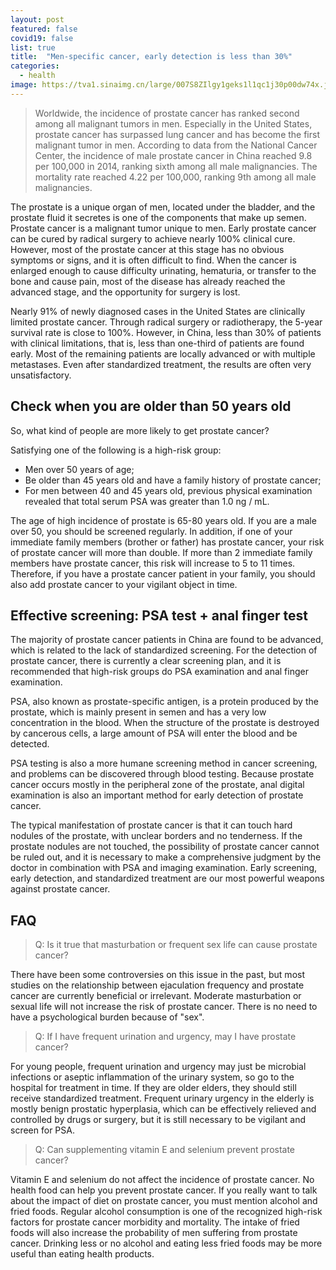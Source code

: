 ```yaml
---
layout: post
featured: false
covid19: false
list: true
title:  "Men-specific cancer, early detection is less than 30%"
categories: 
  - health
image: https://tva1.sinaimg.cn/large/007S8ZIlgy1geks1l1qc1j30p00dw74x.jpg
---
```

> Worldwide, the incidence of prostate cancer has ranked second among all malignant tumors in men. Especially in the United States, prostate cancer has surpassed lung cancer and has become the first malignant tumor in men. According to data from the National Cancer Center, the incidence of male prostate cancer in China reached 9.8 per 100,000 in 2014, ranking sixth among all male malignancies. The mortality rate reached 4.22 per 100,000, ranking 9th among all male malignancies. 

The prostate is a unique organ of men, located under the bladder, and the prostate fluid it secretes is one of the components that make up semen. Prostate cancer is a malignant tumor unique to men. Early prostate cancer can be cured by radical surgery to achieve nearly 100% clinical cure. However, most of the prostate cancer at this stage has no obvious symptoms or signs, and it is often difficult to find. When the cancer is enlarged enough to cause difficulty urinating, hematuria, or transfer to the bone and cause pain, most of the disease has already reached the advanced stage, and the opportunity for surgery is lost.

Nearly 91% of newly diagnosed cases in the United States are clinically limited prostate cancer. Through radical surgery or radiotherapy, the 5-year survival rate is close to 100%. However, in China, less than 30% of patients with clinical limitations, that is, less than one-third of patients are found early. Most of the remaining patients are locally advanced or with multiple metastases. Even after standardized treatment, the results are often very unsatisfactory.

## Check when you are older than 50 years old

So, what kind of people are more likely to get prostate cancer?

Satisfying one of the following is a high-risk group:
- Men over 50 years of age;
- Be older than 45 years old and have a family history of prostate cancer;
- For men between 40 and 45 years old, previous physical examination revealed that total serum PSA was greater than 1.0 ng / mL.

The age of high incidence of prostate is 65-80 years old. If you are a male over 50, you should be screened regularly. In addition, if one of your immediate family members (brother or father) has prostate cancer, your risk of prostate cancer will more than double. If more than 2 immediate family members have prostate cancer, this risk will increase to 5 to 11 times. Therefore, if you have a prostate cancer patient in your family, you should also add prostate cancer to your vigilant object in time.

## Effective screening: PSA test + anal finger test

The majority of prostate cancer patients in China are found to be advanced, which is related to the lack of standardized screening. For the detection of prostate cancer, there is currently a clear screening plan, and it is recommended that high-risk groups do PSA examination and anal finger examination.

PSA, also known as prostate-specific antigen, is a protein produced by the prostate, which is mainly present in semen and has a very low concentration in the blood. When the structure of the prostate is destroyed by cancerous cells, a large amount of PSA will enter the blood and be detected.

PSA testing is also a more humane screening method in cancer screening, and problems can be discovered through blood testing. Because prostate cancer occurs mostly in the peripheral zone of the prostate, anal digital examination is also an important method for early detection of prostate cancer.

The typical manifestation of prostate cancer is that it can touch hard nodules of the prostate, with unclear borders and no tenderness. If the prostate nodules are not touched, the possibility of prostate cancer cannot be ruled out, and it is necessary to make a comprehensive judgment by the doctor in combination with PSA and imaging examination. Early screening, early detection, and standardized treatment are our most powerful weapons against prostate cancer.

## FAQ

> Q: Is it true that masturbation or frequent sex life can cause prostate cancer?

There have been some controversies on this issue in the past, but most studies on the relationship between ejaculation frequency and prostate cancer are currently beneficial or irrelevant. Moderate masturbation or sexual life will not increase the risk of prostate cancer. There is no need to have a psychological burden because of "sex".

> Q: If I have frequent urination and urgency, may I have prostate cancer?

For young people, frequent urination and urgency may just be microbial infections or aseptic inflammation of the urinary system, so go to the hospital for treatment in time. If they are older elders, they should still receive standardized treatment. Frequent urinary urgency in the elderly is mostly benign prostatic hyperplasia, which can be effectively relieved and controlled by drugs or surgery, but it is still necessary to be vigilant and screen for PSA.

> Q: Can supplementing vitamin E and selenium prevent prostate cancer?

Vitamin E and selenium do not affect the incidence of prostate cancer. No health food can help you prevent prostate cancer. If you really want to talk about the impact of diet on prostate cancer, you must mention alcohol and fried foods. Regular alcohol consumption is one of the recognized high-risk factors for prostate cancer morbidity and mortality. The intake of fried foods will also increase the probability of men suffering from prostate cancer. Drinking less or no alcohol and eating less fried foods may be more useful than eating health products.


